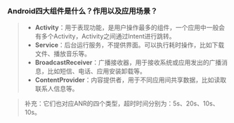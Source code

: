 ### Android四大组件是什么？作用以及应用场景？ ###

> - **Activity**：用于表现功能，是用户操作最多的组件，一个应用中一般会有多个Activity，Activity之间通过Intent进行跳转。
> - **Service**：后台运行服务，不提供界面。可以执行耗时操作，比如下载文件、播放音乐等。
> - **BroadcastReceiver**：广播接收器，用于接收系统或应用发出的广播消息，比如短信、电话、应用安装卸载等。
> - **ContentProvider**：内容提供者，用于不同应用间共享数据，比如读取联系人信息等。

> 补充：它们也对应ANR的四个类型，超时时间分别为：5s、20s、10s、10s。
